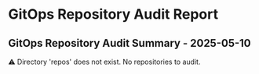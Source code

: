 # GitOps Repository Audit Report

## GitOps Repository Audit Summary - 2025-05-10
⚠️ Directory 'repos' does not exist. No repositories to audit.
